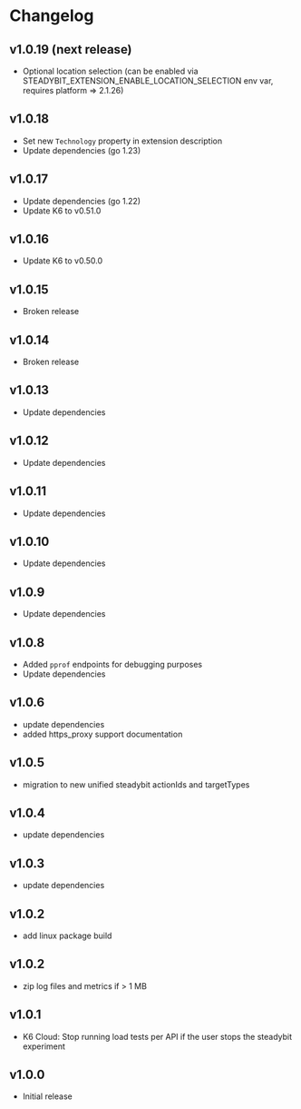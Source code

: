 # Changelog

## v1.0.19 (next release)

- Optional location selection (can be enabled via STEADYBIT_EXTENSION_ENABLE_LOCATION_SELECTION env var, requires platform => 2.1.26)

## v1.0.18

- Set new `Technology` property in extension description
- Update dependencies (go 1.23)

## v1.0.17

- Update dependencies (go 1.22)
- Update K6 to v0.51.0

## v1.0.16

- Update K6 to v0.50.0

## v1.0.15

- Broken release

## v1.0.14

- Broken release

## v1.0.13

- Update dependencies

## v1.0.12

- Update dependencies

## v1.0.11

- Update dependencies

## v1.0.10

- Update dependencies

## v1.0.9

- Update dependencies

## v1.0.8

- Added `pprof` endpoints for debugging purposes
- Update dependencies

## v1.0.6

- update dependencies
- added https_proxy support documentation

## v1.0.5

- migration to new unified steadybit actionIds and targetTypes

## v1.0.4

- update dependencies

## v1.0.3

- update dependencies

## v1.0.2

 - add linux package build

## v1.0.2

 - zip log files and metrics if > 1 MB

## v1.0.1

 - K6 Cloud: Stop running load tests per API if the user stops the steadybit experiment

## v1.0.0

 - Initial release
